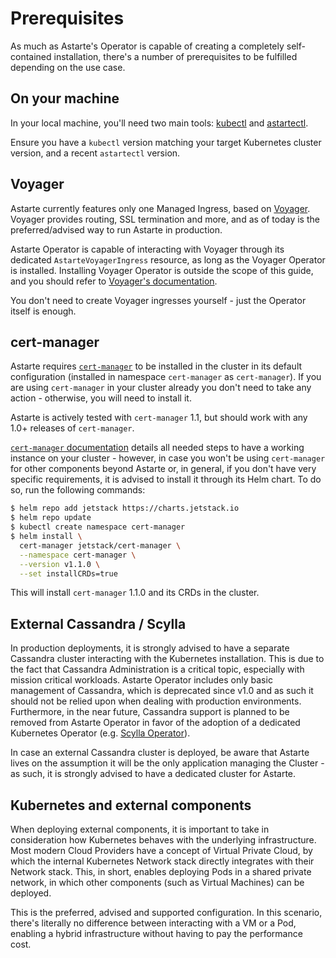 # Prerequisites

As much as Astarte's Operator is capable of creating a completely self-contained installation,
there's a number of prerequisites to be fulfilled depending on the use case.

## On your machine

In your local machine, you'll need two main tools:
[kubectl](https://kubernetes.io/docs/tasks/tools/install-kubectl/) and
[astartectl](https://github.com/astarte-platform/astartectl).

Ensure you have a `kubectl` version matching your target Kubernetes cluster version, and a recent
`astartectl` version.

## Voyager

Astarte currently features only one Managed Ingress, based on
[Voyager](https://github.com/appscode/voyager). Voyager provides routing, SSL termination and more,
and as of today is the preferred/advised way to run Astarte in production.

Astarte Operator is capable of interacting with Voyager through its dedicated
`AstarteVoyagerIngress` resource, as long as the Voyager Operator is installed. Installing Voyager
Operator is outside the scope of this guide, and you should refer to [Voyager's
documentation](https://appscode.com/products/voyager/latest/setup/install/).

You don't need to create Voyager ingresses yourself - just the Operator itself is enough.

## cert-manager

Astarte requires [`cert-manager`](https://cert-manager.io/) to be installed in the cluster in its
default configuration (installed in namespace `cert-manager` as `cert-manager`). If you are using
`cert-manager` in your cluster already you don't need to take any action - otherwise, you will need
to install it.

Astarte is actively tested with `cert-manager` 1.1, but should work with any 1.0+ releases of
`cert-manager`.

[`cert-manager` documentation](https://cert-manager.io/docs/installation/) details all needed steps
to have a working instance on your cluster - however, in case you won't be using `cert-manager` for
other components beyond Astarte or, in general, if you don't have very specific requirements, it is
advised to install it through its Helm chart. To do so, run the following commands:

```bash
$ helm repo add jetstack https://charts.jetstack.io
$ helm repo update
$ kubectl create namespace cert-manager
$ helm install \
  cert-manager jetstack/cert-manager \
  --namespace cert-manager \
  --version v1.1.0 \
  --set installCRDs=true
```

This will install `cert-manager` 1.1.0 and its CRDs in the cluster.

## External Cassandra / Scylla

In production deployments, it is strongly advised to have a separate Cassandra cluster interacting
with the Kubernetes installation. This is due to the fact that Cassandra Administration is a
critical topic, especially with mission critical workloads. Astarte Operator includes only basic
management of Cassandra, which is deprecated since v1.0 and as such it should not be relied upon
when dealing with production environments. Furthermore, in the near future, Cassandra support is
planned to be removed from Astarte Operator in favor of the adoption of a dedicated Kubernetes
Operator (e.g. [Scylla Operator](https://operator.docs.scylladb.com/stable/generic.html)).

In case an external Cassandra cluster is deployed, be aware that Astarte lives on the assumption it
will be the only application managing the Cluster - as such, it is strongly advised to have a
dedicated cluster for Astarte.

## Kubernetes and external components

When deploying external components, it is important to take in consideration how Kubernetes behaves
with the underlying infrastructure. Most modern Cloud Providers have a concept of Virtual Private
Cloud, by which the internal Kubernetes Network stack directly integrates with their Network stack.
This, in short, enables deploying Pods in a shared private network, in which other components (such
as Virtual Machines) can be deployed.

This is the preferred, advised and supported configuration. In this scenario, there's literally no
difference between interacting with a VM or a Pod, enabling a hybrid infrastructure without having
to pay the performance cost.
